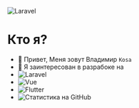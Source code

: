 ![Laravel]([https://img.shields.io/badge/-Laravel-000000?style=for-the-badge&logo=Laravel](https://sun5-3.userapi.com/s/v1/if2/jq-_ToR43rC3KvRgOJOO8b0NFYlHB4jvLixnSqBTED0jZyNLok2-0B9j4XxwZQiJddguuE47MwBg_W4-mRqfk1yL.jpg?size=2120x352&quality=96&type=album))
# Кто я?
- 👋 Привет, Меня зовут Владимир ```Kosa```
- 👀 Я заинтересован в разрабоке на
- ![Laravel](https://img.shields.io/badge/-Laravel-000000?style=for-the-badge&logo=Laravel)
- ![Vue](https://img.shields.io/badge/-Vue.Js-000000?style=for-the-badge&logo=Vue.js)
- ![Flutter](https://img.shields.io/badge/-Flutter-000000?style=for-the-badge&logo=Flutter)
- ![Статистика на GitHub](https://github-readme-stats.vercel.app/api?username=vova641&show_icons=true&theme=radical)


<!---
vova641/vova641 is a ✨ special ✨ repository because its `README.md` (this file) appears on your GitHub profile.
You can click the Preview link to take a look at your changes.
--->
